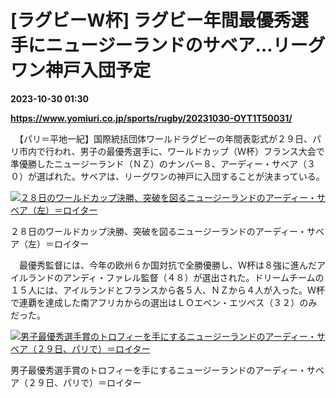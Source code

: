 # [ラグビーW杯] ラグビー年間最優秀選手にニュージーランドのサベア…リーグワン神戸入団予定

**2023-10-30 01:30**

**https://www.yomiuri.co.jp/sports/rugby/20231030-OYT1T50031/**

　【パリ＝平地一紀】国際統括団体ワールドラグビーの年間表彰式が２９日、パリ市内で行われ、男子の最優秀選手に、ワールドカップ（Ｗ杯）フランス大会で準優勝したニュージーランド（ＮＺ）のナンバー８、アーディー・サベア（３０）が選ばれた。サベアは、リーグワンの神戸に入団することが決まっている。

[![２８日のワールドカップ決勝、突破を図るニュージーランドのアーディー・サベア（左）＝ロイター](https://www.yomiuri.co.jp/media/2023/10/20231030-OYT1I50016-1.jpg)](https://www.yomiuri.co.jp/pluralphoto/20231030-OYT1I50016/)

２８日のワールドカップ決勝、突破を図るニュージーランドのアーディー・サベア（左）＝ロイター

　最優秀監督には、今年の欧州６か国対抗で全勝優勝し、Ｗ杯は８強に進んだアイルランドのアンディ・ファレル監督（４８）が選出された。ドリームチームの１５人には、アイルランドとフランスから各５人、ＮＺから４人が入った。Ｗ杯で連覇を達成した南アフリカからの選出はＬＯエベン・エツベス（３２）のみだった。

[![男子最優秀選手賞のトロフィーを手にするニュージーランドのアーディー・サベア（２９日、パリで）＝ロイター](https://www.yomiuri.co.jp/media/2023/10/20231030-OYT1I50017-1.jpg)](https://www.yomiuri.co.jp/pluralphoto/20231030-OYT1I50017/)

男子最優秀選手賞のトロフィーを手にするニュージーランドのアーディー・サベア（２９日、パリで）＝ロイター